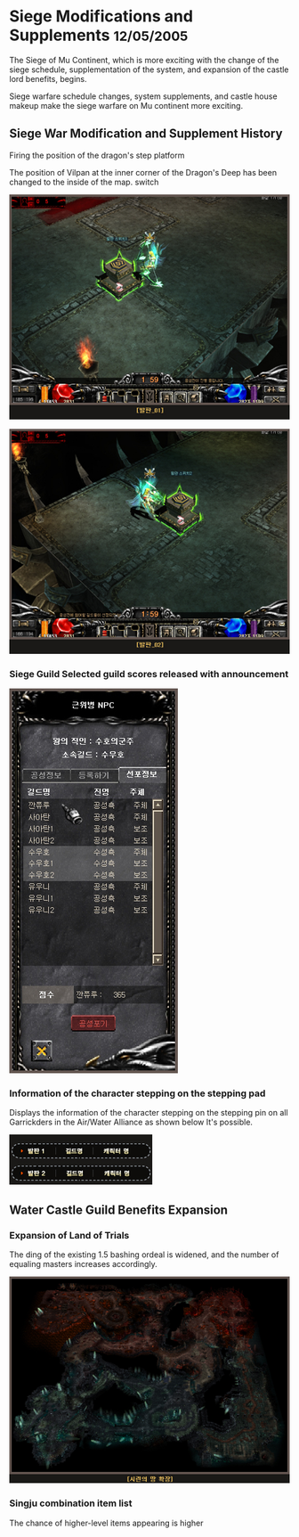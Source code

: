 # Siege Modifications and Supplements <small>12/05/2005</small>

The Siege of Mu Continent, which is more exciting with the change of the siege schedule, supplementation of the system, and expansion of the castle lord benefits, begins.

Siege warfare schedule changes, system supplements, and castle house makeup make the siege warfare on Mu continent more exciting.

## Siege War Modification and Supplement History

Firing the position of the dragon's step platform

The position of Vilpan at the inner corner of the Dragon's Deep has been changed to the inside of the map.
switch

![](./img/update_1204_09.jpg)

![](./img/update_1204_10.jpg)

### Siege Guild Selected guild scores released with announcement

![](./img/update_1204_11.jpg "This is the score including the number of registered road score markers according to the selection formula.")

### Information of the character stepping on the stepping pad

Displays the information of the character stepping on the stepping
pin on all Garrickders in the Air/Water Alliance as shown below
It's possible.

![](./img/update_1204_12.jpg)

## Water Castle Guild Benefits Expansion

### Expansion of Land of Trials

The ding of the existing 1.5 bashing ordeal is widened, and the number of equaling masters increases accordingly.

![](./img/update_1204_14.jpg "Expansion of Land of Trials")

### Singju combination item list

The chance of higher-level items appearing is higher
